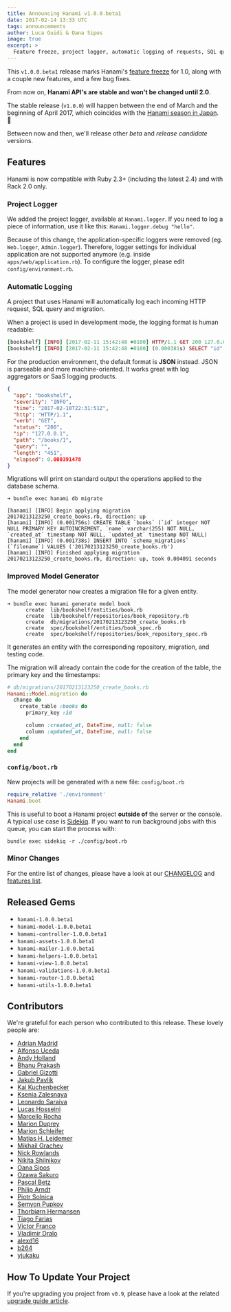 ```yaml
---
title: Announcing Hanami v1.0.0.beta1
date: 2017-02-14 13:33 UTC
tags: announcements
author: Luca Guidi & Oana Sipos
image: true
excerpt: >
  Feature freeze, project logger, automatic logging of requests, SQL queries, and migrations. Minor bug fixes.
---
```


This `v1.0.0.beta1` release marks Hanami's [feature freeze](<https://en.wikipedia.org/wiki/Freeze_(software_engineering)>) for 1.0, along with a couple new features, and a few bug fixes.

From now on, **Hanami API's are stable and won't be changed until 2.0**.

The stable release (`v1.0.0`) will happen between the end of March and the beginning of April 2017, which coincides with the [Hanami season in Japan](http://www.japan-guide.com/sakura/). 🌸

Between now and then, we'll release other _beta_ and _release candidate_ versions.

## Features

Hanami is now compatible with Ruby 2.3+ (including the latest 2.4) and with Rack 2.0 only.

### Project Logger

We added the project logger, available at `Hanami.logger`.
If you need to log a piece of information, use it like this: `Hanami.logger.debug "hello"`.

Because of this change, the application-specific loggers were removed (eg. `Web.logger`, `Admin.logger`).
Therefore, logger settings for individual application are not supported anymore (e.g. inside `apps/web/application.rb`).
To configure the logger, please edit `config/environment.rb`.

### Automatic Logging

A project that uses Hanami will automatically log each incoming HTTP request, SQL query and migration.

When a project is used in development mode, the logging format is human readable:

```ruby
[bookshelf] [INFO] [2017-02-11 15:42:48 +0100] HTTP/1.1 GET 200 127.0.0.1 /books/1  451 0.018576
[bookshelf] [INFO] [2017-02-11 15:42:48 +0100] (0.000381s) SELECT "id", "title", "created_at", "updated_at" FROM "books" WHERE ("book"."id" = '1') ORDER BY "books"."id"
```

For the production environment, the default format is **JSON** instead.
JSON is parseable and more machine-oriented. It works great with log aggregators or SaaS logging products.

```json
{
  "app": "bookshelf",
  "severity": "INFO",
  "time": "2017-02-10T22:31:51Z",
  "http": "HTTP/1.1",
  "verb": "GET",
  "status": "200",
  "ip": "127.0.0.1",
  "path": "/books/1",
  "query": "",
  "length": "451",
  "elapsed": 0.000391478
}
```

Migrations will print on standard output the operations applied to the database schema.

```shell
➜ bundle exec hanami db migrate

[hanami] [INFO] Begin applying migration 20170213123250_create_books.rb, direction: up
[hanami] [INFO] (0.001756s) CREATE TABLE `books` (`id` integer NOT NULL PRIMARY KEY AUTOINCREMENT, `name` varchar(255) NOT NULL, `created_at` timestamp NOT NULL, `updated_at` timestamp NOT NULL)
[hanami] [INFO] (0.001738s) INSERT INTO `schema_migrations` (`filename`) VALUES ('20170213123250_create_books.rb')
[hanami] [INFO] Finished applying migration 20170213123250_create_books.rb, direction: up, took 0.004091 seconds
```

### Improved Model Generator

The model generator now creates a migration file for a given entity.

```shell
➜ bundle exec hanami generate model book
      create  lib/bookshelf/entities/book.rb
      create  lib/bookshelf/repositories/book_repository.rb
      create  db/migrations/20170213123250_create_books.rb
      create  spec/bookshelf/entities/book_spec.rb
      create  spec/bookshelf/repositories/book_repository_spec.rb
```

It generates an entity with the corresponding repository, migration, and testing code.

The migration will already contain the code for the creation of the table, the primary key and the timestamps:

```ruby
# db/migrations/20170213123250_create_books.rb
Hanami::Model.migration do
  change do
    create_table :books do
      primary_key :id

      column :created_at, DateTime, null: false
      column :updated_at, DateTime, null: false
    end
  end
end
```

### `config/boot.rb`

New projects will be generated with a new file: `config/boot.rb`

```ruby
require_relative './environment'
Hanami.boot
```

This is useful to boot a Hanami project **outside of** the server or the console.
A typical use case is [Sidekiq](http://sidekiq.org).
If you want to run background jobs with this queue, you can start the process with:

```shell
bundle exec sidekiq -r ./config/boot.rb
```

### Minor Changes

For the entire list of changes, please have a look at our [CHANGELOG](https://github.com/hanami/hanami/blob/master/CHANGELOG.md) and [features list](https://github.com/hanami/hanami/blob/master/FEATURES.md).

## Released Gems

- `hanami-1.0.0.beta1`
- `hanami-model-1.0.0.beta1`
- `hamami-controller-1.0.0.beta1`
- `hanami-assets-1.0.0.beta1`
- `hanami-mailer-1.0.0.beta1`
- `hanami-helpers-1.0.0.beta1`
- `hanami-view-1.0.0.beta1`
- `hanami-validations-1.0.0.beta1`
- `hanami-router-1.0.0.beta1`
- `hanami-utils-1.0.0.beta1`

## Contributors

We're grateful for each person who contributed to this release. These lovely people are:

- [Adrian Madrid](https://github.com/aemadrid)
- [Alfonso Uceda](https://github.com/AlfonsoUceda)
- [Andy Holland](https://github.com/AMHOL)
- [Bhanu Prakash](https://github.com/bhanuone)
- [Gabriel Gizotti](https://github.com/gizotti)
- [Jakub Pavlík](https://github.com/igneus)
- [Kai Kuchenbecker](https://github.com/kaikuchn)
- [Ksenia Zalesnaya](https://github.com/ksenia-zalesnaya)
- [Leonardo Saraiva](https://github.com/vyper)
- [Lucas Hosseini](https://github.com/beauby)
- [Marcello Rocha](https://github.com/mereghost)
- [Marion Duprey](https://github.com/TiteiKo)
- [Marion Schleifer](https://github.com/marionschleifer)
- [Matias H. Leidemer](https://github.com/matiasleidemer)
- [Mikhail Grachev](https://github.com/mgrachev)
- [Nick Rowlands](https://github.com/rowlando)
- [Nikita Shilnikov](https://github.com/flash-gordon)
- [Oana Sipos](https://github.com/oana-sipos)
- [Ozawa Sakuro](https://github.com/sakuro)
- [Pascal Betz](https://github.com/pascalbetz)
- [Philip Arndt](https://github.com/parndt)
- [Piotr Solnica](https://github.com/solnic)
- [Semyon Pupkov](https://github.com/artofhuman)
- [Thorbjørn Hermansen](https://github.com/thhermansen)
- [Tiago Farias](https://github.com/tiagofsilva)
- [Victor Franco](https://github.com/docStonehenge)
- [Vladimir Dralo](https://github.com/vladra)
- [alexd16](https://github.com/alexd16)
- [b264](https://github.com/b264)
- [yjukaku](https://github.com/yjukaku)

## How To Update Your Project

If you're upgrading you project from `v0.9`, please have a look at the related [upgrade guide article](/guides/upgrade-notes/v100beta1).
